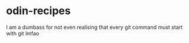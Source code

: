 # odin-recipes

I am a dumbass for not even realising
that every git command must start with git lmfao
